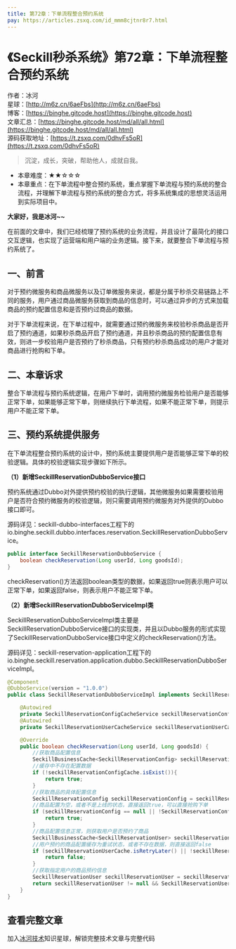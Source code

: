 ```yaml
---
title: 第72章：下单流程整合预约系统
pay: https://articles.zsxq.com/id_mmm8cjtnr8r7.html
---
```


# 《Seckill秒杀系统》第72章：下单流程整合预约系统

作者：冰河
<br/>星球：[http://m6z.cn/6aeFbs](http://m6z.cn/6aeFbs)
<br/>博客：[https://binghe.gitcode.host](https://binghe.gitcode.host)
<br/>文章汇总：[https://binghe.gitcode.host/md/all/all.html](https://binghe.gitcode.host/md/all/all.html)
<br/>源码获取地址：[https://t.zsxq.com/0dhvFs5oR](https://t.zsxq.com/0dhvFs5oR)

> 沉淀，成长，突破，帮助他人，成就自我。

* 本章难度：★★☆☆☆
* 本章重点：在下单流程中整合预约系统，重点掌握下单流程与预约系统的整合流程，并理解下单流程与预约系统的整合方式，将多系统集成的思想灵活运用到实际项目中。

**大家好，我是冰河~~**

在前面的文章中，我们已经梳理了预约系统的业务流程，并且设计了最简化的接口交互逻辑，也实现了运营端和用户端的业务逻辑。接下来，就要整合下单流程与预约系统了。

## 一、前言

对于预约微服务和商品微服务以及订单微服务来说，都是分属于秒杀交易链路上不同的服务，用户通过商品微服务获取到商品的信息时，可以通过异步的方式来加载商品的预约配置信息和是否预约过商品的数据。

对于下单流程来说，在下单过程中，就需要通过预约微服务来校验秒杀商品是否开启了预约通道，如果秒杀商品开启了预约通道，并且秒杀商品的预约配置信息有效，则进一步校验用户是否预约了秒杀商品，只有预约秒杀商品成功的用户才能对商品进行抢购和下单。

## 二、本章诉求

整合下单流程与预约系统逻辑，在用户下单时，调用预约微服务检验用户是否能够正常下单，如果能够正常下单，则继续执行下单流程，如果不能正常下单，则提示用户不能正常下单。

## 三、预约系统提供服务

在下单流程整合预约系统的设计中，预约系统主要提供用户是否能够正常下单的校验逻辑。具体的校验逻辑实现步骤如下所示。

**（1）新增SeckillReservationDubboService接口**

预约系统通过Dubbo对外提供预约校验的执行逻辑，其他微服务如果需要校验用户是否符合预约微服务的校验逻辑，则只需要调用预约微服务对外提供的Dubbo接口即可。

源码详见：seckill-dubbo-interfaces工程下的io.binghe.seckill.dubbo.interfaces.reservation.SeckillReservationDubboService。

```java
public interface SeckillReservationDubboService {
    boolean checkReservation(Long userId, Long goodsId);
}
```

checkReservation()方法返回boolean类型的数据，如果返回true则表示用户可以正常下单，如果返回false，则表示用户不能正常下单。

**（2）新增SeckillReservationDubboServiceImpl类**

SeckillReservationDubboServiceImpl类主要是SeckillReservationDubboService接口的实现类，并且以Dubbo服务的形式实现了SeckillReservationDubboService接口中定义的checkReservation()方法。

源码详见：seckill-reservation-application工程下的io.binghe.seckill.reservation.application.dubbo.SeckillReservationDubboServiceImpl。

```java
@Component
@DubboService(version = "1.0.0")
public class SeckillReservationDubboServiceImpl implements SeckillReservationDubboService {

    @Autowired
    private SeckillReservationConfigCacheService seckillReservationConfigCacheService;
    @Autowired
    private SeckillReservationUserCacheService seckillReservationUserCacheService;

    @Override
    public boolean checkReservation(Long userId, Long goodsId) {
        //获取商品配置信息
        SeckillBusinessCache<SeckillReservationConfig> seckillReservationConfigCache = seckillReservationConfigCacheService.getSeckillReservationConfig(goodsId, 0L);
        //缓存中不存在配置数据
        if (!seckillReservationConfigCache.isExist()){
            return true;
        }
        //获取商品的具体配置信息
        SeckillReservationConfig seckillReservationConfig = seckillReservationConfigCache.getData();
        //商品配置为空，或者不是上线的状态，直接返回true，可以直接抢购下单
        if (seckillReservationConfig == null || !SeckillReservationConfigStatus.isOnline(seckillReservationConfig.getStatus())){
            return true;
        }
        //商品配置信息正常，则获取用户是否预约了商品
        SeckillBusinessCache<SeckillReservationUser> seckillReservationUserCache = seckillReservationUserCacheService.getSeckillReservationUserCacheByUserIdAndGoodsId(userId, goodsId, 0L);
        //用户预约的商品配置缓存为重试状态，或者不存在数据，则直接返回false
        if (seckillReservationUserCache.isRetryLater() || !seckillReservationUserCache.isExist()){
            return false;
        }
        //获取指定用户的商品预约信息
        SeckillReservationUser seckillReservationUser = seckillReservationUserCache.getData();
        return seckillReservationUser != null && SeckillReservationUserStatus.isNormal(seckillReservationUser.getStatus());
    }
}
```

## 查看完整文章

加入[冰河技术](http://m6z.cn/6aeFbs)知识星球，解锁完整技术文章与完整代码